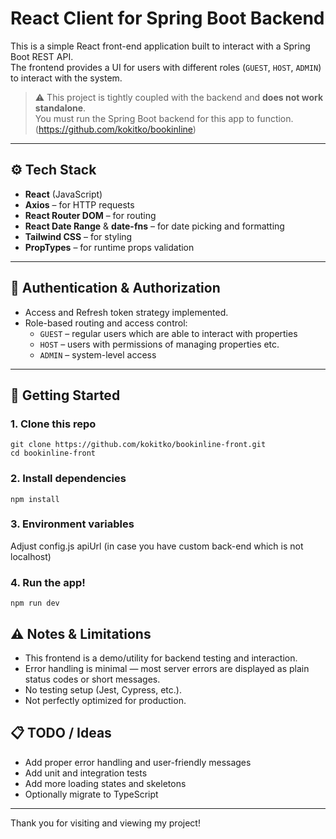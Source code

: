# React Client for Spring Boot Backend

This is a simple React front-end application built to interact with a Spring Boot REST API.  
The frontend provides a UI for users with different roles (`GUEST`, `HOST`, `ADMIN`) to interact with the system.

> ⚠️ This project is tightly coupled with the backend and **does not work standalone**.  
You must run the Spring Boot backend for this app to function.
(https://github.com/kokitko/bookinline)

---

## ⚙️ Tech Stack

- **React** (JavaScript)
- **Axios** – for HTTP requests
- **React Router DOM** – for routing
- **React Date Range** & **date-fns** – for date picking and formatting
- **Tailwind CSS** – for styling
- **PropTypes** – for runtime props validation

---

## 🔐 Authentication & Authorization

- Access and Refresh token strategy implemented.
- Role-based routing and access control:
  - `GUEST` – regular users which are able to interact with properties
  - `HOST` – users with permissions of managing properties etc.
  - `ADMIN` – system-level access

---

## 🚀 Getting Started

### 1. Clone this repo

```
git clone https://github.com/kokitko/bookinline-front.git
cd bookinline-front
```

### 2. Install dependencies

```
npm install
```

### 3. Environment variables

Adjust config.js apiUrl (in case you have custom back-end which is not localhost)

### 4. Run the app!

```
npm run dev
```

## ⚠️ Notes & Limitations

 - This frontend is a demo/utility for backend testing and interaction.
 - Error handling is minimal — most server errors are displayed as plain status codes or short messages.
 - No testing setup (Jest, Cypress, etc.).
 - Not perfectly optimized for production.

## 📋 TODO / Ideas

 - Add proper error handling and user-friendly messages
 - Add unit and integration tests
 - Add more loading states and skeletons
 - Optionally migrate to TypeScript

---

Thank you for visiting and viewing my project!

